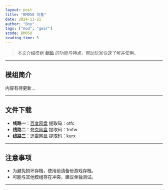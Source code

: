 ```yaml
---
layout: post
title: "BM058 剑鱼"
date: 2024-11-21
author: "Bny"
tags: ["mod", "gear"]
scode: BM058
reading_time: 5
---
```


> 本文介绍模组 **剑鱼** 的功能与特点，帮助玩家快速了解并使用。

---

## 模组简介

内容有待更新...

---


## 文件下载
- **线路一**：[百度网盘](https://pan.baidu.com/s/13rb1whHQUImx-AL1ULOW1Q?pwd=otfc)  提取码：otfc  
- **线路二**：[夸克网盘](https://pan.quark.cn/s/abdc73f9000f?pwd=1mfw)  提取码：1mfw  
- **线路三**：[迅雷网盘](https://pan.xunlei.com/s/VOCCbb7LvU1rirZMkQoIIXJyA1?pwd=kurx)  提取码：kurx  

---

## 注意事项
- 为避免损坏存档，使用前请备份游戏存档。
- 可能与其他模组存在冲突，建议单独测试。

---

